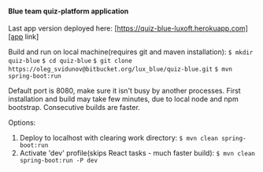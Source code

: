 #### Blue team quiz-platform application

Last app version deployed here: [https://quiz-blue-luxoft.herokuapp.com][app link]

Build and run on local machine(requires git and maven installation):
`$ mkdir quiz-blue`
`$ cd quiz-blue`
`$ git clone https://oleg_svidunov@bitbucket.org/lux_blue/quiz-blue.git`
`$ mvn spring-boot:run`

Default port is 8080, make sure it isn't busy by another processes.
First installation and build may take few minutes, due to local node and npm bootstrap. Consecutive builds are faster. 

Options:
1. Deploy to localhost with clearing work directory:
`$ mvn clean spring-boot:run`
2. Activate 'dev' profile(skips React tasks - much faster build):
`$ mvn clean spring-boot:run -P dev`


[app link]: https://quiz-blue-luxoft.herokuapp.com 